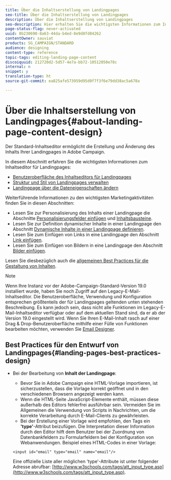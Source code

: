 ```yaml
---
title: Über die Inhaltserstellung von Landingpages
seo-title: Über die Inhaltserstellung von Landingpages
description: Über die Inhaltserstellung von Landingpages
seo-description: Hier erhalten Sie die wichtigsten Informationen zum Inhaltseditor für Landingpages.
page-status-flag: never-activated
uuid: 8b230690-8a63-44da-b4ed-8e9d8fd84262
contentOwner: sauviat
products: SG_CAMPAIGN/STANDARD
audience: designing
content-type: reference
topic-tags: editing-landing-page-content
discoiquuid: 212720d2-5d57-4e7a-bb72-10512050e78c
internal: n
snippet: y
translation-type: ht
source-git-commit: ea825afe573959d95d0f7f3f6e79dd38ac5a678a

---
```


# Über die Inhaltserstellung von Landingpages{#about-landing-page-content-design}

Der Standard-Inhaltseditor ermöglicht die Erstellung und Änderung des Inhalts Ihrer Landingpages in Adobe Campaign.

In diesem Abschnitt erfahren Sie die wichtigsten Informationen zum Inhaltseditor für Landingpages:

* [Benutzeroberfläche des Inhaltseditors für Landingpages](../../channels/using/landing-page-content-editor-interface.md)
* [Struktur und Stil von Landingpages verwalten](../../channels/using/managing-landing-page-structure-and-style.md)
* [Landingpage über die Dateneigenschaften ändern](../../channels/using/changing-a-landing-page-form-data-properties.md)

Weiterführende Informationen zu den wichtigsten Marketingaktivitäten finden Sie in diesen Abschnitten:

* Lesen Sie zur Personalisierung des Inhalts einer Landingpage die Abschnitte [Personalisierungsfelder einfügen](../../designing/using/personalization.md#inserting-a-personalization-field) und [Inhaltsbausteine](../../designing/using/personalization.md#adding-a-content-block).
* Lesen Sie zur Definition dynamischer Inhalte in einer Landingpage den Abschnitt [Dynamische Inhalte in einer Landingpage definieren](../../channels/using/defining-dynamic-content-in-a-landing-page.md).
* Lesen Sie zum Einfügen von Links in eine Landingpage den Abschnitt [Link einfügen](../../designing/using/links.md#inserting-a-link).
* Lesen Sie zum Einfügen von Bildern in eine Landingpage den Abschnitt [Bilder einfügen](../../designing/using/images.md).

Lesen Sie diesbezüglich auch die [allgemeinen Best Practices für die Gestaltung von Inhalten](../../designing/using/overview.md#content-design-best-practices).

>[!NOTE]
>
>Wenn Ihre Instanz vor der Adobe-Campaign-Standard-Version 19.0 installiert wurde, haben Sie noch Zugriff auf den Legacy-E-Mail-Inhaltseditor. Die Benutzeroberfläche, Verwendung und Konfiguration entsprechen größtenteils der für Landingpages geltenden unten stehenden Beschreibung. Es kann jedoch sein, dass nicht alle Funktionen im Legacy-E-Mail-Inhaltseditor verfügbar oder auf dem aktuellen Stand sind, da er ab der Version 19.0 eingestellt wird. Wenn Sie Ihren E-Mail-Inhalt rasch auf einer Drag &amp; Drop-Benutzeroberfläche mithilfe einer Fülle von Funktionen bearbeiten möchten, verwenden Sie [Email Designer](../../designing/using/overview.md).

## Best Practices für den Entwurf von Landingpages{#landing-pages-best-practices-design}

* Bei der Bearbeitung von **Inhalt der Landingpage**:

   * Bevor Sie in Adobe Campaign eine HTML-Vorlage importieren, ist sicherzustellen, dass die Vorlage korrekt geöffnet und in den verschiedenen Browsern angezeigt werden kann.
   * Wenn die HTML-Seite JavaScript-Elemente enthält, müssen diese außerhalb des Editors fehlerfrei ausführbar sein. Vermeiden Sie im Allgemeinen die Verwendung von Scripts in Nachrichten, um die korrekte Verarbeitung durch E-Mail-Clients zu gewährleisten.
   * Bei der Erstellung einer Vorlage wird empfohlen, den Tags ein **'type'**-Attribut beizufügen. Die Interpretation dieser Information durch den Editor hilft dem Benutzer bei der Zuordnung von Datenbankfeldern zu Formularfeldern bei der Konfiguration von Webanwendungen.
   Beispiel eines HTML-Codes in einer Vorlage:

   ```
   <input id="email" type="email" name="email"/>
   ```

   Eine offizielle Liste aller möglichen 'type'-Attribute ist unter folgender Adresse abrufbar: [http://www.w3schools.com/tags/att_input_type.asp](http://www.w3schools.com/tags/att_input_type.asp).
